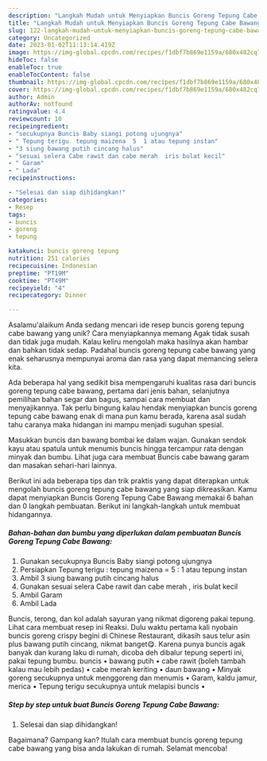 ```yaml
---
description: "Langkah Mudah untuk Menyiapkan Buncis Goreng Tepung Cabe Bawang{ yang Enak"
title: "Langkah Mudah untuk Menyiapkan Buncis Goreng Tepung Cabe Bawang{ yang Enak"
slug: 122-langkah-mudah-untuk-menyiapkan-buncis-goreng-tepung-cabe-bawang-yang-enak
category: Uncategorized
date: 2023-01-02T11:13:14.419Z
image: https://img-global.cpcdn.com/recipes/f1dbf7b869e1159a/680x482cq70/buncis-goreng-tepung-cabe-bawang-foto-resep-utama.jpg
hideToc: false
enableToc: true
enableTocContent: false
thumbnail: https://img-global.cpcdn.com/recipes/f1dbf7b869e1159a/680x482cq70/buncis-goreng-tepung-cabe-bawang-foto-resep-utama.jpg
cover: https://img-global.cpcdn.com/recipes/f1dbf7b869e1159a/680x482cq70/buncis-goreng-tepung-cabe-bawang-foto-resep-utama.jpg
author: Admin
authorAv: notfound
ratingvalue: 4.4
reviewcount: 10
recipeingredient:
- "secukupnya Buncis Baby siangi potong ujungnya"
- " Tepung terigu  tepung maizena  5  1 atau tepung instan"
- "3 siung bawang putih cincang halus"
- "sesuai selera Cabe rawit dan cabe merah  iris bulat kecil"
- " Garam"
- " Lada"
recipeinstructions:

- "Selesai dan siap dihidangkan!"
categories:
- Resep
tags:
- buncis
- goreng
- tepung

katakunci: buncis goreng tepung 
nutrition: 251 calories
recipecuisine: Indonesian
preptime: "PT19M"
cooktime: "PT49M"
recipeyield: "4"
recipecategory: Dinner

---
```



Asalamu'alaikum Anda sedang mencari ide resep buncis goreng tepung cabe bawang yang unik? Cara menyiapkannya memang Agak tidak susah dan tidak juga mudah. Kalau keliru mengolah maka hasilnya akan hambar dan bahkan tidak sedap. Padahal buncis goreng tepung cabe bawang yang enak seharusnya mempunyai aroma dan rasa yang dapat memancing selera kita.


Ada beberapa hal yang sedikit bisa mempengaruhi kualitas rasa dari buncis goreng tepung cabe bawang, pertama dari jenis bahan, selanjutnya pemilihan bahan segar dan bagus, sampai cara membuat dan menyajikannya. Tak perlu bingung kalau hendak menyiapkan buncis goreng tepung cabe bawang enak di mana pun kamu berada, karena asal sudah tahu caranya maka hidangan ini mampu menjadi suguhan spesial.

Masukkan buncis dan bawang bombai ke dalam wajan. Gunakan sendok kayu atau spatula untuk menumis buncis hingga tercampur rata dengan minyak dan bumbu. Lihat juga cara membuat Buncis cabe bawang garam dan masakan sehari-hari lainnya.


Berikut ini ada beberapa tips dan trik praktis yang dapat diterapkan untuk mengolah buncis goreng tepung cabe bawang yang siap dikreasikan. Kamu dapat menyiapkan Buncis Goreng Tepung Cabe Bawang memakai 6 bahan dan 0 langkah pembuatan. Berikut ini langkah-langkah untuk membuat hidangannya.

<!--inarticleads1-->

##### Bahan-bahan dan bumbu yang diperlukan dalam pembuatan Buncis Goreng Tepung Cabe Bawang:

1. Gunakan secukupnya Buncis Baby siangi potong ujungnya
1. Persiapkan  Tepung terigu : tepung maizena = 5 : 1 atau tepung instan
1. Ambil 3 siung bawang putih cincang halus
1. Gunakan sesuai selera Cabe rawit dan cabe merah , iris bulat kecil
1. Ambil  Garam
1. Ambil  Lada


Buncis, terong, dan kol adalah sayuran yang nikmat digoreng pakai tepung. Lihat cara membuat resep ini Reaksi. Dulu waktu pertama kali nyobain buncis goreng crispy begini di Chinese Restaurant, dikasih saus telur asin plus bawang putih cincang, nikmat banget😋. Karena punya buncis agak banyak dan kurang laku di rumah, dicoba deh dibalur tepung seperti ini, pakai tepung bumbu. buncis • bawang putih • cabe rawit (boleh tambah kalau mau lebih pedas) • cabe merah keriting • daun bawang • Minyak goreng secukupnya untuk menggoreng dan menumis • Garam, kaldu jamur, merica • Tepung terigu secukupnya untuk melapisi buncis • 

<!--inarticleads2-->

##### Step by step untuk buat Buncis Goreng Tepung Cabe Bawang:


1. Selesai dan siap dihidangkan!



Bagaimana? Gampang kan? Itulah cara membuat buncis goreng tepung cabe bawang yang bisa anda lakukan di rumah. Selamat mencoba!
